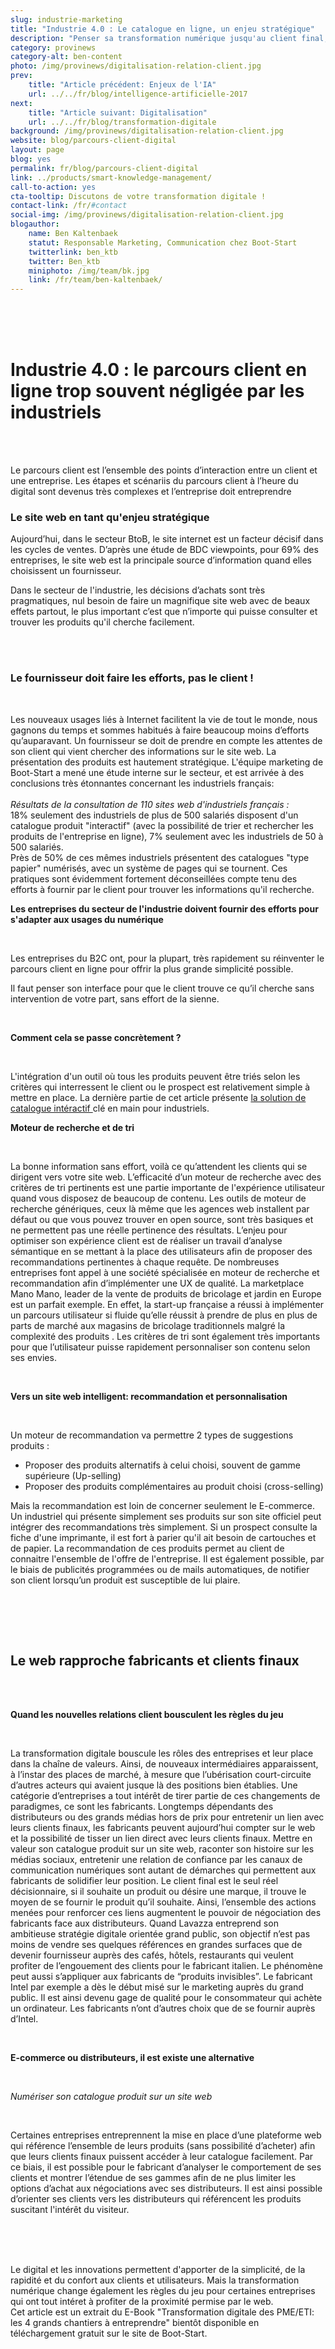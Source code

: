 ```yaml
---
slug: industrie-marketing
title: "Industrie 4.0 : Le catalogue en ligne, un enjeu stratégique"
description: "Penser sa transformation numérique jusqu'au client final, mise en place d'un catalogue produit interactif en ligne"
category: provinews
category-alt: ben-content
photo: /img/provinews/digitalisation-relation-client.jpg
prev:
    title: "Article précédent: Enjeux de l'IA"
    url: ../../fr/blog/intelligence-artificielle-2017
next:
    title: "Article suivant: Digitalisation"
    url: ../../fr/blog/transformation-digitale
background: /img/provinews/digitalisation-relation-client.jpg
website: blog/parcours-client-digital
layout: page
blog: yes
permalink: fr/blog/parcours-client-digital
link: ../products/smart-knowledge-management/
call-to-action: yes
cta-tooltip: Discutons de votre transformation digitale !
contact-link: /fr/#contact
social-img: /img/provinews/digitalisation-relation-client.jpg
blogauthor:
    name: Ben Kaltenbaek
    statut: Responsable Marketing, Communication chez Boot-Start
    twitterlink: ben_ktb
    twitter: Ben_ktb
    miniphoto: /img/team/bk.jpg
    link: /fr/team/ben-kaltenbaek/
---
```


<br><br><br>
<h1> Industrie 4.0 : le parcours client en ligne trop souvent négligée par les industriels </h1>
<br><br>


Le parcours client est l’ensemble des points d’interaction
entre un client et une entreprise. Les étapes et scénariis du
parcours client à l’heure du digital sont devenus très complexes et l’entreprise doit entreprendre

<h3> Le site web en tant qu'enjeu stratégique  </h3>

Aujourd’hui, dans le secteur BtoB, le site internet est un facteur décisif dans les cycles de ventes.
D’après une étude de BDC viewpoints, pour 69% des entreprises, le site web est la principale source d’information quand
elles choisissent un fournisseur.



Dans le secteur de l'industrie, les décisions d’achats sont très pragmatiques,
nul besoin de faire un magnifique site web avec de beaux effets partout,
le plus important c’est que n’importe qui puisse consulter et trouver les produits qu'il cherche facilement.



<br><br>
<h3> Le fournisseur doit faire les efforts, pas le client ! </h3>
<br>


Les nouveaux usages liés à Internet facilitent la vie de tout le monde, nous gagnons du temps et sommes habitués à faire beaucoup moins d’efforts qu’auparavant.
Un fournisseur se doit de prendre en compte les attentes de son client qui vient chercher des informations sur le site web. La présentation des produits est hautement stratégique.
L'équipe marketing de Boot-Start a mené une étude interne sur le secteur, et est arrivée à des conclusions très étonnantes concernant les industriels français:
<br>
<br>
_Résultats de la consultation de 110 sites web d'industriels français :_
<br>
18% seulement des industriels de plus de 500 salariés disposent d'un catalogue produit "interactif" (avec la possibilité de trier et rechercher les produits de l'entreprise en ligne), 7% seulement avec les industriels de 50 à 500 salariés. <br>
Près de 50% de ces mêmes industriels présentent des catalogues "type papier" numérisés, avec un système de pages qui se tournent. Ces pratiques sont évidemment fortement déconseillées compte tenu des efforts à fournir par le client pour trouver les informations qu'il recherche.

__Les entreprises du secteur de l'industrie doivent fournir des efforts pour s'adapter aux usages du numérique__

<br>

Les entreprises du B2C ont, pour la plupart, très rapidement su réinventer le parcours client en ligne pour offrir la plus grande simplicité possible.

Il faut penser son interface pour que le client trouve ce qu’il cherche sans intervention de votre part, sans effort de la sienne.

<br>

__Comment cela se passe concrètement ?__

<br>


L'intégration d'un outil où tous les produits peuvent être triés selon les critères qui interressent le client ou le prospect est relativement simple à mettre en place.
La dernière partie de cet article présente <a href="http://www.boot-start.com/fr/products/smart-catalog-online" target="_blank">   la solution de catalogue intéractif </a> clé en main pour industriels.

__Moteur de recherche et de tri__

<br>

La bonne information sans effort, voilà ce qu’attendent les clients qui se dirigent vers votre site web.
L’efficacité d’un moteur de recherche avec des critères de tri pertinents est une partie importante de l'expérience utilisateur quand vous disposez de beaucoup de contenu.
Les outils de moteur de recherche génériques, ceux là même que les agences web installent par défaut ou que vous pouvez trouver en open source, sont très basiques et ne permettent pas une réelle pertinence des résultats.
L’enjeu pour optimiser son expérience client est de réaliser un travail d’analyse sémantique en se mettant à la place des utilisateurs afin de proposer des recommandations pertinentes à chaque requête. De nombreuses entreprises font appel à une société spécialisée en moteur de recherche et recommandation afin d’implémenter une UX de qualité. La marketplace Mano Mano, leader de la vente de produits de bricolage et jardin en Europe est un parfait exemple. En effet, la start-up française a réussi à implémenter un parcours utilisateur si fluide qu’elle réussit à prendre de plus en plus de parts de marché aux magasins de bricolage traditionnels malgré la complexité des produits . Les critères de tri sont également très importants pour que l’utilisateur puisse rapidement personnaliser son contenu selon ses envies.

<br>

__Vers un site web intelligent: recommandation et personnalisation__

<br>

Un moteur de recommandation va permettre 2 types de suggestions produits : <br>
* Proposer des produits alternatifs à celui choisi, souvent de gamme supérieure (Up-selling) <br>
* Proposer des produits complémentaires au produit choisi (cross-selling) <br>

Mais la recommandation est loin de concerner seulement le E-commerce. Un industriel qui présente simplement ses produits sur son site officiel peut intégrer des recommandations très simplement. Si un prospect consulte la fiche d'une imprimante, il est fort à parier qu'il ait besoin de cartouches et de papier. La recommandation de ces produits permet au client de connaitre l'ensemble de l'offre de l'entreprise. Il est également possible, par le biais de publicités programmées ou de mails automatiques, de notifier son client lorsqu’un produit est susceptible de lui plaire.

<br>

<br><br>
<h2> Le web rapproche fabricants et clients finaux  </h2>
<br>

<br>

__Quand les nouvelles relations client bousculent les règles du jeu__

<br>

La transformation digitale bouscule les rôles des entreprises et leur place dans la chaîne de valeurs. Ainsi, de nouveaux intermédiaires apparaissent, à l’instar des places de marché, à mesure que l’ubérisation court-circuite d’autres acteurs qui avaient jusque là des positions bien établies. Une catégorie d’entreprises a tout intérêt de tirer partie de ces changements de paradigmes, ce sont les fabricants. Longtemps dépendants des distributeurs ou des grands médias hors de prix pour entretenir un lien avec leurs clients finaux, les fabricants peuvent aujourd’hui compter sur le web et la possibilité de tisser un lien direct avec leurs clients finaux. Mettre en valeur son catalogue produit sur un site web, raconter son histoire sur les médias sociaux, entretenir une relation de confiance par les canaux de communication numériques sont autant de démarches qui permettent aux fabricants de solidifier leur position. Le client final est le seul réel décisionnaire, si il souhaite un produit ou désire une marque, il trouve le moyen de se fournir le produit qu’il souhaite. Ainsi, l’ensemble des actions menées pour renforcer ces liens augmentent le pouvoir de négociation des fabricants face aux distributeurs. Quand Lavazza entreprend son ambitieuse stratégie digitale orientée grand public, son objectif n’est pas moins de vendre ses quelques références en grandes surfaces que de devenir fournisseur auprès des cafés, hôtels, restaurants qui veulent profiter de l’engouement des clients pour le fabricant italien.
Le phénomène peut aussi s’appliquer aux fabricants de “produits invisibles”. Le fabricant Intel par exemple a dès le début misé sur le marketing auprès du grand public. Il est ainsi devenu gage de qualité pour le consommateur qui achète un ordinateur. Les fabricants n’ont d’autres choix que de se fournir auprès d’Intel.



<br>

__E-commerce ou distributeurs, il est existe une alternative__

<br>

*Numériser son catalogue produit sur un site web*

<br>

Certaines entreprises entreprennent la mise en place d’une plateforme web qui référence l’ensemble de leurs produits (sans possibilité d’acheter) afin que leurs clients finaux puissent accéder à leur catalogue facilement. Par ce biais, il est possible pour le fabricant d’analyser le comportement de ses clients et montrer l’étendue de ses gammes afin de ne plus limiter les options d’achat aux négociations avec ses distributeurs. Il est ainsi possible d’orienter ses clients vers les distributeurs qui référencent les produits suscitant l'intérêt du visiteur.

<br>
<br>
<br>

Le digital et les innovations permettent d'apporter de la simplicité, de la rapidité et du confort aux clients et utilisateurs. Mais la transformation numérique change également les règles du jeu pour certaines entreprises qui ont tout intéret à profiter de la proximité permise par le web. <br>
Cet article est un extrait du E-Book "Transformation digitale des PME/ETI: les 4 grands chantiers à entreprendre" bientôt disponible en téléchargement gratuit sur le site de Boot-Start.
<br><br>
<br><br>

